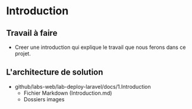 # Introduction
## Travail à faire 
- Creer une introduction qui explique le travail que nous ferons dans ce projet.

## L'architecture de solution 
- github/labs-web/lab-deploy-laravel/docs/1.Introduction
  - Fichier Markdown (Introduction.md)
  - Dossiers images
